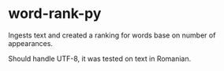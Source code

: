 # word-rank-py

Ingests text and created a ranking for words base on number of appearances.

Should handle UTF-8, it was tested on text in Romanian.
